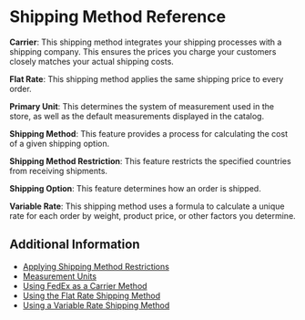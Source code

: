 # Shipping Method Reference

**Carrier**: This shipping method integrates your shipping processes with a shipping company. This ensures the prices you charge your customers closely matches your actual shipping costs.

**Flat Rate**: This shipping method applies the same shipping price to every order.

**Primary Unit**: This determines the system of measurement used in the store, as well as the default measurements displayed in the catalog.

**Shipping Method**: This feature provides a process for calculating the cost of a given shipping option.

**Shipping Method Restriction**: This feature restricts the specified countries from receiving shipments.

**Shipping Option**: This feature determines how an order is shipped.

**Variable Rate**: This shipping method uses a formula to calculate a unique rate for each order by weight, product price, or other factors you determine.

## Additional Information

* [Applying Shipping Method Restrictions](../sales/applying-shipping-method-restrictions.md)
* [Measurement Units](../measurement-units/README.md)
* [Using FedEx as a Carrier Method](../using-fedex-as-a-carrier-method/README.md)
* [Using the Flat Rate Shipping Method](../using-the-flat-rate-shipping-method/README.md)
* [Using a Variable Rate Shipping Method](../using-the-variable-rate-shipping-method/README.md)
  